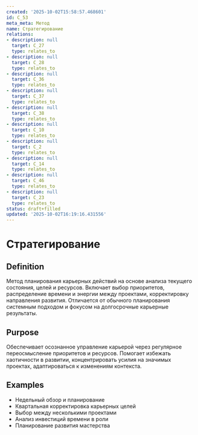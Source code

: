 ```yaml
---
created: '2025-10-02T15:58:57.468601'
id: C_53
meta_meta: Метод
name: Стратегирование
relations:
- description: null
  target: C_27
  type: relates_to
- description: null
  target: C_28
  type: relates_to
- description: null
  target: C_36
  type: relates_to
- description: null
  target: C_37
  type: relates_to
- description: null
  target: C_38
  type: relates_to
- description: null
  target: C_10
  type: relates_to
- description: null
  target: C_2
  type: relates_to
- description: null
  target: C_14
  type: relates_to
- description: null
  target: C_46
  type: relates_to
- description: null
  target: C_23
  type: relates_to
status: draft+filled
updated: '2025-10-02T16:19:16.431556'
---
```


# Стратегирование

## Definition
Метод планирования карьерных действий на основе анализа текущего состояния, целей и ресурсов. Включает выбор приоритетов, распределение времени и энергии между проектами, корректировку направления развития. Отличается от обычного планирования системным подходом и фокусом на долгосрочные карьерные результаты.

## Purpose
Обеспечивает осознанное управление карьерой через регулярное переосмысление приоритетов и ресурсов. Помогает избежать хаотичности в развитии, концентрировать усилия на значимых проектах, адаптироваться к изменениям контекста.

## Examples

- Недельный обзор и планирование
- Квартальная корректировка карьерных целей
- Выбор между несколькими проектами
- Анализ инвестиций времени в роли
- Планирование развития мастерства